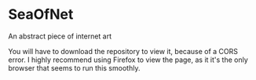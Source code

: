 # SeaOfNet
An abstract piece of internet art

You will have to download the repository to view it, because of a CORS error.
I highly recommend using Firefox to view the page, as it it's the only browser that seems to run this smoothly.
